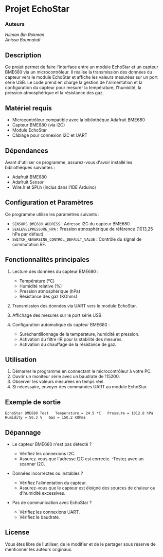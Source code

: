 # Projet EchoStar
### Auteurs
*Hilman Bin Rokman*  
*Anissa Boumahdi*

## Description

Ce projet permet de faire l'interface entre un module EchoStar et un capteur BME680 via un microcontrôleur. Il réalise la transmission des données du capteur vers le module EchoStar et affiche les valeurs mesurées sur un port série USB. Le code prend en charge la gestion de l'alimentation et la configuration du capteur pour mesurer la température, l'humidité, la pression atmosphérique et la résistance des gaz.

## Matériel requis

- Microcontrôleur compatible avec la bibliothèque Adafruit BME680  
- Capteur BME680 (via I2C)  
- Module EchoStar  
- Câblage pour connexion I2C et UART  

## Dépendances
Avant d'utiliser ce programme, assurez-vous d'avoir installé les bibliothèques suivantes :
- Adafruit BME680 
- Adafruit Sensor
- Wire.h et SPI.h (inclus dans l'IDE Arduino)

## Configuration et Paramètres
Ce programme utilise les paramètres suivants :
- `SENSORS_BME680_ADDRESS` : Adresse I2C du capteur BME680.
- `SEALEVELPRESSURE_HPA` : Pression atmosphérique de référence (1013,25 hPa par défaut).
- `SWITCH_REVERSING_CONTROL_DEFAULT_VALUE` : Contrôle du signal de commutation RF.



## Fonctionnalités principales
1. Lecture des données du capteur BME680 :
    - Température (°C)
    - Humidité relative (%)
    - Pression atmosphérique (hPa)
    - Résistance des gaz (KOhms)

2. Transmission des données via UART vers le module EchoStar.
3. Affichage des mesures sur le port série USB.
4. Configuration automatique du capteur BME680 :
    - Suréchantillonnage de la température, humidité et pression.
    - Activation du filtre IIR pour la stabilité des mesures.
    - Activation du chauffage de la résistance de gaz.

## Utilisation
1. Démarrer le programme en connectant le microcontrôleur à votre PC.
2. Ouvrir un moniteur série avec un baudrate de 115200.
3. Observer les valeurs mesurées en temps réel.
4. Si nécessaire, envoyer des commandes UART au module EchoStar.

## Exemple de sortie
`EchoStar BME680 Test  
Temperature = 24.5 *C  
Pressure = 1012.8 hPa  
Humidity = 50.3 %  
Gas = 150.2 KOhms`

## Dépannage
- Le capteur BME680 n'est pas détecté ?
  - Vérifiez les connexions I2C.
  - Assurez-vous que l'adresse I2C est correcte.
  -Testez avec un scanner I2C.

- Données incorrectes ou instables ?
  - Vérifiez l'alimentation du capteur.
  - Assurez-vous que le capteur est éloigné des sources de chaleur ou d'humidité excessives.

- Pas de communication avec EchoStar ?
  - Vérifiez les connexions UART.
  - Vérifiez le baudrate.

## License
Vous êtes libre de l'utiliser, de le modifier et de le partager sous réserve de mentionner les auteurs originaux.
